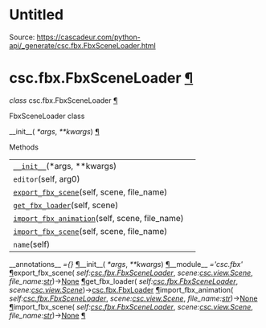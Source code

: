 # Untitled

Source: https://cascadeur.com/python-api/_generate/csc.fbx.FbxSceneLoader.html

# csc.fbx.FbxSceneLoader [¶](https://cascadeur.com/python-api/_generate/csc.fbx.FbxSceneLoader.html\#csc-fbx-fbxsceneloader "Permalink to this heading")

_class_ csc.fbx.FbxSceneLoader [¶](https://cascadeur.com/python-api/_generate/csc.fbx.FbxSceneLoader.html#csc.fbx.FbxSceneLoader "Permalink to this definition")

FbxSceneLoader class

\_\_init\_\_( _\*args_, _\*\*kwargs_) [¶](https://cascadeur.com/python-api/_generate/csc.fbx.FbxSceneLoader.html#csc.fbx.FbxSceneLoader.__init__ "Permalink to this definition")

Methods

|     |     |
| --- | --- |
| [`__init__`](https://cascadeur.com/python-api/csc.html#csc.fbx.FbxSceneLoader.__init__ "csc.fbx.FbxSceneLoader.__init__")(\*args, \*\*kwargs) |  |
| `editor`(self, arg0) |  |
| [`export_fbx_scene`](https://cascadeur.com/python-api/csc.html#csc.fbx.FbxSceneLoader.export_fbx_scene "csc.fbx.FbxSceneLoader.export_fbx_scene")(self, scene, file\_name) |  |
| [`get_fbx_loader`](https://cascadeur.com/python-api/csc.html#csc.fbx.FbxSceneLoader.get_fbx_loader "csc.fbx.FbxSceneLoader.get_fbx_loader")(self, scene) |  |
| [`import_fbx_animation`](https://cascadeur.com/python-api/csc.html#csc.fbx.FbxSceneLoader.import_fbx_animation "csc.fbx.FbxSceneLoader.import_fbx_animation")(self, scene, file\_name) |  |
| [`import_fbx_scene`](https://cascadeur.com/python-api/csc.html#csc.fbx.FbxSceneLoader.import_fbx_scene "csc.fbx.FbxSceneLoader.import_fbx_scene")(self, scene, file\_name) |  |
| `name`(self) |  |

\_\_annotations\_\_ _={}_ [¶](https://cascadeur.com/python-api/_generate/csc.fbx.FbxSceneLoader.html#csc.fbx.FbxSceneLoader.__annotations__ "Permalink to this definition")\_\_init\_\_( _\*args_, _\*\*kwargs_) [¶](https://cascadeur.com/python-api/_generate/csc.fbx.FbxSceneLoader.html#id0 "Permalink to this definition")\_\_module\_\_ _='csc.fbx'_ [¶](https://cascadeur.com/python-api/_generate/csc.fbx.FbxSceneLoader.html#csc.fbx.FbxSceneLoader.__module__ "Permalink to this definition")export\_fbx\_scene( _self:[csc.fbx.FbxSceneLoader](https://cascadeur.com/python-api/csc.html#csc.fbx.FbxSceneLoader "csc.fbx.FbxSceneLoader")_, _scene:[csc.view.Scene](https://cascadeur.com/python-api/csc.html#csc.view.Scene "csc.view.Scene")_, _file\_name:[str](https://docs.python.org/3/library/stdtypes.html#str "(in Python v3.13)")_)→[None](https://docs.python.org/3/library/constants.html#None "(in Python v3.13)") [¶](https://cascadeur.com/python-api/_generate/csc.fbx.FbxSceneLoader.html#csc.fbx.FbxSceneLoader.export_fbx_scene "Permalink to this definition")get\_fbx\_loader( _self:[csc.fbx.FbxSceneLoader](https://cascadeur.com/python-api/csc.html#csc.fbx.FbxSceneLoader "csc.fbx.FbxSceneLoader")_, _scene:[csc.view.Scene](https://cascadeur.com/python-api/csc.html#csc.view.Scene "csc.view.Scene")_)→[csc.fbx.FbxLoader](https://cascadeur.com/python-api/csc.html#csc.fbx.FbxLoader "csc.fbx.FbxLoader") [¶](https://cascadeur.com/python-api/_generate/csc.fbx.FbxSceneLoader.html#csc.fbx.FbxSceneLoader.get_fbx_loader "Permalink to this definition")import\_fbx\_animation( _self:[csc.fbx.FbxSceneLoader](https://cascadeur.com/python-api/csc.html#csc.fbx.FbxSceneLoader "csc.fbx.FbxSceneLoader")_, _scene:[csc.view.Scene](https://cascadeur.com/python-api/csc.html#csc.view.Scene "csc.view.Scene")_, _file\_name:[str](https://docs.python.org/3/library/stdtypes.html#str "(in Python v3.13)")_)→[None](https://docs.python.org/3/library/constants.html#None "(in Python v3.13)") [¶](https://cascadeur.com/python-api/_generate/csc.fbx.FbxSceneLoader.html#csc.fbx.FbxSceneLoader.import_fbx_animation "Permalink to this definition")import\_fbx\_scene( _self:[csc.fbx.FbxSceneLoader](https://cascadeur.com/python-api/csc.html#csc.fbx.FbxSceneLoader "csc.fbx.FbxSceneLoader")_, _scene:[csc.view.Scene](https://cascadeur.com/python-api/csc.html#csc.view.Scene "csc.view.Scene")_, _file\_name:[str](https://docs.python.org/3/library/stdtypes.html#str "(in Python v3.13)")_)→[None](https://docs.python.org/3/library/constants.html#None "(in Python v3.13)") [¶](https://cascadeur.com/python-api/_generate/csc.fbx.FbxSceneLoader.html#csc.fbx.FbxSceneLoader.import_fbx_scene "Permalink to this definition")